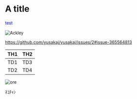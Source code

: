 # A title

<html>
<body>
<p style="color:blue; line-height:1.5;">test</p>
  
![Ackley](https://user-images.githubusercontent.com/43025024/45472247-9cd09100-b76e-11e8-9e97-4fbfc95269df.png)

https://github.com/yusakaj/yusakaj/issues/2#issue-365564813

| TH1 | TH2 |
----|---- 
| TD1 | TD3 |
| TD2 | TD4 |

![ore](https://user-images.githubusercontent.com/43025024/46305066-4a56f780-c5eb-11e8-9079-6b149cd69cb3.jpg)
</p>ﾈｺﾁｬﾝ
